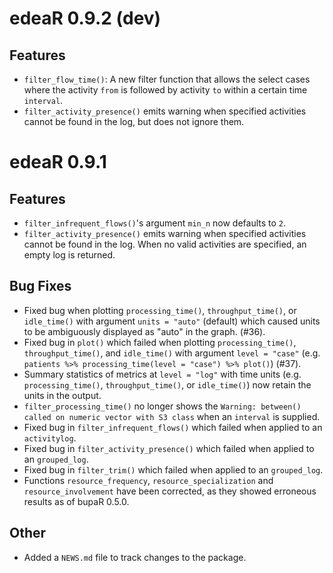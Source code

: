 
# edeaR 0.9.2 (dev)


## Features

* `filter_flow_time()`: A new filter function that allows the select cases where the activity `from` is followed by activity `to` within a certain time `interval`.
* `filter_activity_presence()` emits warning when specified activities cannot be found in the log, but does not ignore them. 

# edeaR 0.9.1 

## Features

* `filter_infrequent_flows()`'s argument `min_n` now defaults to `2`.
* `filter_activity_presence()` emits warning when specified activities cannot be found in the log. When no valid activities are specified, an empty log is returned. 


## Bug Fixes

* Fixed bug when plotting `processing_time()`, `throughput_time()`, or `idle_time()` with argument
`units = "auto"` (default) which caused units to be ambiguously displayed as "auto" in the graph. (#36).
* Fixed bug in `plot()` which failed when plotting `processing_time()`, `throughput_time()`, and `idle_time()`
with argument `level = "case"` (e.g. `patients %>% processing_time(level = "case") %>% plot()`) (#37).
* Summary statistics of metrics at `level = "log"` with time units (e.g. `processing_time()`,
`throughput_time()`, or `idle_time()`) now retain the units in the output.
* `filter_processing_time()` no longer shows the `Warning: between() called on numeric vector with S3 class` 
when an `interval` is supplied.
* Fixed bug in `filter_infrequent_flows()` which failed when applied to an `activitylog`.
* Fixed bug in `filter_activity_presence()` which failed when applied to an `grouped_log`.
* Fixed bug in `filter_trim()` which failed when applied to an `grouped_log`.
* Functions `resource_frequency`, `resource_specialization` and `resource_involvement` have been corrected, as they showed erroneous results as of bupaR 0.5.0. 


## Other

* Added a `NEWS.md` file to track changes to the package.
